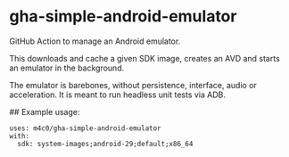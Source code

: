 # gha-simple-android-emulator

GitHub Action to manage an Android emulator.

This downloads and cache a given SDK image, creates an AVD and starts an emulator in the background.

The emulator is barebones, without persistence, interface, audio or acceleration. It is meant to run headless unit tests via ADB.

## Example usage:

```
uses: m4c0/gha-simple-android-emulator
with:
  sdk: system-images;android-29;default;x86_64
```

